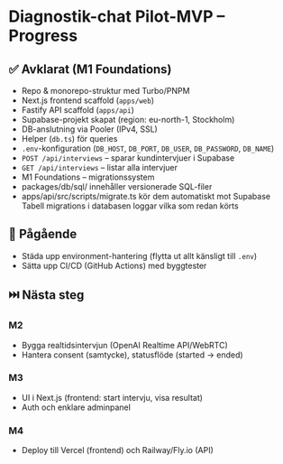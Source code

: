 # Diagnostik-chat Pilot-MVP – Progress

## ✅ Avklarat (M1 Foundations)
- Repo & monorepo-struktur med Turbo/PNPM
- Next.js frontend scaffold (`apps/web`)
- Fastify API scaffold (`apps/api`)
- Supabase-projekt skapat (region: eu-north-1, Stockholm)
- DB-anslutning via Pooler (IPv4, SSL)
- Helper (`db.ts`) för queries
- `.env`-konfiguration (`DB_HOST`, `DB_PORT`, `DB_USER`, `DB_PASSWORD`, `DB_NAME`)
- `POST /api/interviews` – sparar kundintervjuer i Supabase
- `GET /api/interviews` – listar alla intervjuer
- M1 Foundations – migrationssystem
- packages/db/sql/ innehåller versionerade SQL-filer
- apps/api/src/scripts/migrate.ts kör dem automatiskt mot Supabase
Tabell migrations i databasen loggar vilka som redan körts

## 🚧 Pågående
- Städa upp environment-hantering (flytta ut allt känsligt till `.env`)
- Sätta upp CI/CD (GitHub Actions) med byggtester

## ⏭️ Nästa steg
### M2
- Bygga realtidsintervjun (OpenAI Realtime API/WebRTC)
- Hantera consent (samtycke), statusflöde (started → ended)

### M3
- UI i Next.js (frontend: start intervju, visa resultat)
- Auth och enklare adminpanel

### M4
- Deploy till Vercel (frontend) och Railway/Fly.io (API)
